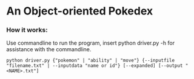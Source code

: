 # An Object-oriented Pokedex

### How it works:

Use commandline to run the program, insert python driver.py -h for assistance with the commandline.

`python driver.py {"pokemon" | "ability" | "move"} {--inputfile 
"filename.txt" | --inputdata "name or id"} [--expanded] [--output "<NAME>.txt"]`

